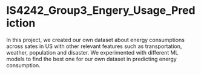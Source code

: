 # IS4242_Group3_Engery_Usage_Prediction
In this project, we created our own dataset about energy consumptions across sates in US with other relevant features such as transportation, weather, population and disaster. We experimented with different ML models to find the best one for our own dataset in predicting energy consumption. 
